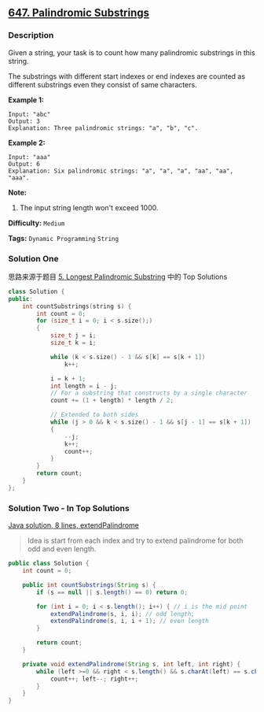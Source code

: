 ## [647. Palindromic Substrings](https://leetcode.com/problems/palindromic-substrings/description/)

### Description

Given a string, your task is to count how many palindromic substrings in this string.

The substrings with different start indexes or end indexes are counted as different substrings even they consist of same characters.

**Example 1:**

```
Input: "abc"
Output: 3
Explanation: Three palindromic strings: "a", "b", "c".

```

**Example 2:**

```
Input: "aaa"
Output: 6
Explanation: Six palindromic strings: "a", "a", "a", "aa", "aa", "aaa".

```

**Note:**

1. The input string length won't exceed 1000.

**Difficulty:** `Medium`

**Tags:** `Dynamic Programming` `String`

### Solution One

思路来源于题目 [5. Longest Palindromic Substring](https://leetcode.com/problems/longest-palindromic-substring/#/description) 中的 Top Solutions

```c++
class Solution {
public:
    int countSubstrings(string s) {
        int count = 0;
        for (size_t i = 0; i < s.size();)
        {
            size_t j = i;
            size_t k = i;

            while (k < s.size() - 1 && s[k] == s[k + 1])
                k++;

            i = k + 1;
            int length = i - j;
            // For a substring that constructs by a single character
            count += (1 + length) * length / 2;

            // Extended to both sides
            while (j > 0 && k < s.size() - 1 && s[j - 1] == s[k + 1])
            {
                --j;
                k++;
                count++;
            }
        }
        return count;
    }
};
```

### Solution Two - In Top Solutions

[Java solution, 8 lines, extendPalindrome](https://discuss.leetcode.com/topic/96819/java-solution-8-lines-extendpalindrome)

> Idea is start from each index and try to extend palindrome for both odd and even length.

```java
public class Solution {
    int count = 0;

    public int countSubstrings(String s) {
        if (s == null || s.length() == 0) return 0;

        for (int i = 0; i < s.length(); i++) { // i is the mid point
            extendPalindrome(s, i, i); // odd length;
            extendPalindrome(s, i, i + 1); // even length
        }

        return count;
    }

    private void extendPalindrome(String s, int left, int right) {
        while (left >=0 && right < s.length() && s.charAt(left) == s.charAt(right)) {
            count++; left--; right++;
        }
    }
}
```
